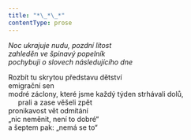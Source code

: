 ```yaml
---
title: "*\_*\_*"
contentType: prose
---
```


_Noc ukrajuje nudu, pozdní lítost  
zahleděn ve špinavý popelník  
pochybuji o slovech následujícího dne_

Rozbít tu skrytou představu dětství  
emigrační sen  
modré záclony, které jsme každý týden strhávali dolů,  
     prali a zase věšeli zpět  
pronikavost vět odmítání  
„nic neměnit, není to dobré“  
a šeptem pak: „nemá se to“
